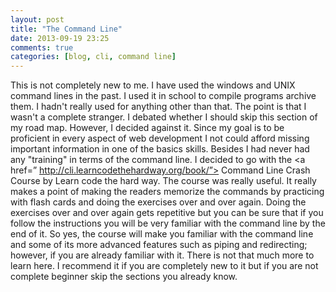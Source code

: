 ```yaml
---
layout: post
title: "The Command Line"
date: 2013-09-19 23:25
comments: true
categories: [blog, cli, command line] 
---
```

This is not completely new to me. I have used the windows and UNIX command lines in the past. I used it in school to compile programs archive them. I hadn't really used for anything other than that. The point is that I wasn't a complete stranger. I debated whether I should skip this section of my road map. However, I decided against it. Since my goal is to be proficient in every aspect of web development I not could afford missing important information in one of the basics skills. Besides I had never had any "training" in terms of the command line. 
I decided to go with the <a href=” http://cli.learncodethehardway.org/book/”> Command Line Crash Course</a> by Learn code the hard way. 
The course was really useful. It really makes a point of making the readers memorize the commands by practicing with flash cards and doing the exercises over and over again. Doing the exercises over and over again gets repetitive but you can be sure that if you follow the instructions you will be very familiar with the command line by the end of it. 
So yes, the course will make you familiar with the command line and some of its more advanced features such as piping and redirecting; however, if you are already familiar with it. There is not that much more to learn here. I recommend it if you are completely new to it but if you are not complete beginner skip the sections you already know.  
